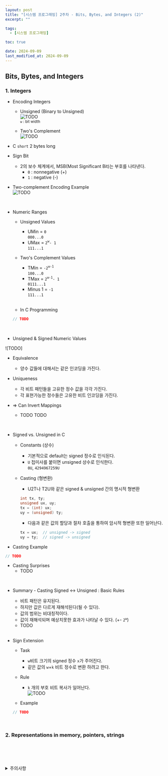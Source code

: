 ```yaml
---
layout: post
title: "[시스템 프로그래밍] 2주차 - Bits, Bytes, and Integers (2)"
excerpt: ""

tags:
  - [시스템 프로그래밍]

toc: true

date: 2024-09-09
last_modified_at: 2024-09-09
---
```

## Bits, Bytes, and Integers
### 1. Integers
- Encoding Integers
  - Unsigned (Binary to Unsigned)  
  ![TODO]()  
  <sub> `w` : bit width

  - Two's Complement  
  ![TODO]()  

- C `short` 2 bytes long

- Sign Bit
  - 2의 보수 체계에서, MSB(Most Significant Bit)는 부호를 나타낸다.  
    - `0` : nonnegative (+)
    - `1` : negative (-)  

- Two-complement Encoding Example  
![TODO]()  

<br>

- Numeric Ranges
  - Unsigned Values  
    - UMin = `0`  
    `000...0`  
    - UMax = `2`<sup>`w`</sup>`- 1`  
    `111...1`  
  
  - Two's Complement Values  
    - TMin = `-2`<sup>`w-1`</sup>  
    `100...0`
    - TMax = `2`<sup>`w-1`</sup>`- 1`  
    `0111...1`  
    - Minus 1 = `-1`  
    `111...1`  
    <br>

  - In C Programming  

  ```c
  // TODO
  ```  

  <br>

- Unsigned & Signed Numeric Values  

![TODO]

- Equivalence  
  - 양수 값들에 대해서는 같은 인코딩을 가진다.  

- Uniqueness
  - 각 비트 패턴들을 고유한 정수 값을 각각 가진다.  
  - 각 표현가능한 정수들은 고유한 비트 인코딩을 가진다.  

- => Can Invert Mappings  
  - TODO TODO  

    <br>

- Signed vs. Unsigned in C
  - Constants (상수)  
    - 기본적으로 default는 signed 정수로 인식된다.  
    - `U` 접미사를 붙이면 unsigned 상수로 인식한다.  
    `0U`, `4294967259U`  

  - Casting (형변환)  
    - U2T나 T2U와 같은 signed & unsigned 간의 명시적 형변환  

    ```c
    int tx, ty;
    unsigned ux, uy;
    tx = (int) ux;
    uy = (unsigned) ty;
    ```

    - 다음과 같은 값의 할당과 절차 호출을 통하여 암시적 형변환 또한 일어난다.  

    ```c
    tx = ux;  // unsigned -> signed
    uy = ty;  // signed -> unsigned  
    ```

- Casting Example  

```c
// TODO
```

- Casting Surprises  
  - TODO

<br>

- Summary - Casting Signed <-> Unsigned : Basic Rules  
  - 비트 패턴은 유지된다.  
  - 하지만 값은 다르게 재해석된다(될 수 있다).  
  - 값의 범위는 비대칭적이다.  
  - 값이 재해석되며 예상치못한 효과가 나타날 수 있다. (+- `2`<sup>`w`</sup>)  
  - TODO  
  
  <br>  

- Sign Extension  
  - Task
    - `w`비트 크기의 signed 정수 `x`가 주어진다.  
    - 같은 값의 `w`+`k` 비트 정수로 변환 하려고 한다.  

  - Rule  
    - `k` 개의 부호 비트 복사가 일어난다.  
    ![TODO]()  

  - Example  

  ```c
  // TODO
  ```

<br>

### 2. Representations in memory, pointers, strings

<br>
<br>
<br>
<br>
<details>
<summary>주의사항</summary>
<div markdown="1">  

이 포스팅은 강원대학교 송원준 교수님의 시스템 프로그래밍 수업을 들으며 내용을 정리 한 것입니다.  
수업 내용에 대한 저작권은 교수님께 있으니,  
다른 곳으로의 무분별한 내용 복사를 자제해 주세요.  

</div>
</details>